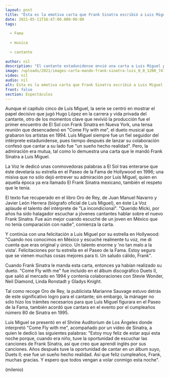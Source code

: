 ```yaml
---
layout: post
title: "Ésta es la emotiva carta que Frank Sinatra escribió a Luis Miguel -  Un talento enorme"
date: 2021-05-11T16:47:00.000-06:00
tags:
  
  - Fama
  
  - musica
  
  - cantante
  
author: nil
description: "El cantante estadunidense envió una carta a Luis Miguel para demostrarle su admiración y felicitarlo por su estrella en Hollywood. "
image: /uploads/2021/images-carta-mando-frank-sinatra-luis_0_0_1200_747.jpg
video: nil
audio: nil
alt: Ésta es la emotiva carta que Frank Sinatra escribió a Luis Miguel -  Un talento enorme
front: false
section: Espectáculos
---
```


Aunque el capítulo cinco de Luis Miguel, la serie se centró en mostrar el papel decisivo que jugó Hugo López en la carrera y vida privada del cantante, otro de los momentos clave que revivió la producción fue el primer encuentro de El Sol con Frank Sinatra en Nueva York, una tensa reunión que desencadenó en "Come Fly with me", el dueto musical que grabaron los artistas en 1994. Luis Miguel siempre fue un fiel seguidor del intérprete estadunidense, pues tiempo después de lanzar su colaboración confesó que cantar a su lado fue "un sueño hecho realidad". Pero, la admiración era mutua, tal como lo demuestra una carta que le mandó Frank Sinatra a Luis Miguel. 

La Voz le dedicó unas conmovedoras palabras a El Sol tras enterarse que éste develaría su estrella en el Paseo de la Fama de Hollywood en 1996; una misiva que no sólo dejó entrever su admiración por Luis Miguel, quien en aquella época ya era llamado El Frank Sinatra mexicano, también el respeto que le tenía.  

El texto fue recuperado en el libro Oro de Rey, de Juan Manuel Navarro y Javier León Herrera (biógrafo oficial de Luis Miguel), en éste La Voz aplaude el talento del intérprete de "La incondicional".  "Querido Micki, por años ha sido halagador escuchar a jóvenes cantantes hablar sobre el nuevo Frank Sinatra. Fue aún mejor cuando escuché de un joven en México que no tenía comparación con nadie", comienza la carta. 

Y continúa con una felicitación a Luis Miguel por su estrella en Hollywood: "Cuando nos conocimos en México y escuché realmente tu voz, me di cuenta que eras original y único. Un talento enorme y 'no tan malo a la vista'. Felicitaciones por tu estrella en el Paseo de la Fama. Estoy seguro que se vienen muchas cosas mejores para ti. Un saludo cálido, Frank".  

Cuando Frank Sinatra le manda esta carta, entonces ya habían realizado su dueto. "Come Fly with me" fue incluido en el álbum discográfico Duets II, que salió al mercado en 1994 y contenía colaboraciones con Stevie Wonder, Neil Diamond, Linda Ronstadt y Gladys Knight.  

Tal como recoge Oro de Rey, la publicista Marianne Sauvage estuvo detrás de este significativo logro para el cantante; sin embargo, la mánager no sólo hizo los trámites necesarios para que Luis Miguel figurara en el Paseo de la Fama, también acordó que cantara en el evento por el cumpleaños número 80 de Sinatra en 1995.  

Luis Miguel se presentó en el Shrine Auditorium de Los Ángeles donde interpretó "Come Fly with me", acompañado por un video de Sinatra, a quien le dedicó las siguientes palabras:  "Estoy muy feliz de estar aquí esta noche porque, cuando era niño, tuve la oportunidad de escuchar las canciones de Frank Sinatra, así que creo que aprendí inglés por sus canciones. Años después tuve la oportunidad de cantar en un álbum suyo, Duets II; ese fue un sueño hecho realidad. Así que feliz cumpleaños, Frank, muchas gracias. Y espero que todos vengan a volar conmigo esta noche". 

(milenio)
